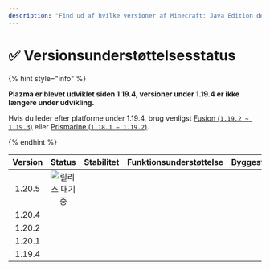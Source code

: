 ```yaml
---
description: "Find ud af hvilke versioner af Minecraft: Java Edition der understøttes af Plazma."
---
```


# ✅ Versionsunderstøttelsesstatus

{% hint style="info" %}

**Plazma er blevet udviklet siden 1.19.4, versioner under 1.19.4 er ikke længere under udvikling.**

Hvis du leder efter platforme under 1.19.4, brug venligst [Fusion (`1.19.2 ~ 1.19.3`)](https://github.com/RuinedTechnologyUnify/Fusion) eller [Prismarine (`1.18.1 ~ 1.19.2`)](https://github.com/PrismarineTeam/Prismarine).

{% endhint %}

[wait]: https://img.shields.io/badge/릴리스%20대기중-gray?style=for-the-badge

| Version |                                                              Status                                                             |                                                               Stabilitet                                                              |                                                        Funktionsunderstøttelse                                                        |                                                                                Byggestatus                                                                                |
| :-----: | :-----------------------------------------------------------------------------------------------------------------------------: | :-----------------------------------------------------------------------------------------------------------------------------------: | :-----------------------------------------------------------------------------------------------------------------------------------: | :-----------------------------------------------------------------------------------------------------------------------------------------------------------------------: |
|  1.20.5 |                                                         ![릴리스 대기중][wait]                                                        | <img src="https://img.shields.io/badge/%EC%A0%95%EB%B3%B4%20%EC%97%86%EC%9D%8C-gray?style=for-the-badge" alt="" data-size="original"> | <img src="https://img.shields.io/badge/%EC%A0%95%EB%B3%B4%20%EC%97%86%EC%9D%8C-gray?style=for-the-badge" alt="" data-size="original"> |                   <img src="https://img.shields.io/badge/%EC%A0%95%EB%B3%B4%20%EC%97%86%EC%9D%8C-gray?style=for-the-badge" alt="" data-size="original">                   |
|  1.20.4 |   <img src="https://img.shields.io/badge/%EC%A7%80%EC%9B%90%EC%A4%91-success?style=for-the-badge" alt="" data-size="original">  |                   <img src="https://img.shields.io/badge/100%-blue?style=for-the-badge" alt="" data-size="original">                  |                  <img src="https://img.shields.io/badge/100%25-blå?style=for-the-badge" alt="" data-size="original">                  | <img src="https://img.shields.io/github/actions/workflow/status/PlazmaMC/Plazma/release.yml?style=for-the-badge&label=%20&branch=ver/1.20.4" alt="" data-size="original"> |
|  1.20.2 | <img src="https://img.shields.io/badge/Funktions%20tilføjelse%20godkendt-blue?style=for-the-badge" alt="" data-size="original"> |                   <img src="https://img.shields.io/badge/100%-blue?style=for-the-badge" alt="" data-size="original">                  |                  <img src="https://img.shields.io/badge/100%25-blå?style=for-the-badge" alt="" data-size="original">                  | <img src="https://img.shields.io/github/actions/workflow/status/PlazmaMC/Plazma/release.yml?style=for-the-badge&label=%20&branch=ver/1.20.2" alt="" data-size="original"> |
|  1.20.1 |    <img src="https://img.shields.io/badge/%EC%A7%80%EC%9B%90%20godkendt-red?style=for-the-badge" alt="" data-size="original">   |                   <img src="https://img.shields.io/badge/100%-blue?style=for-the-badge" alt="" data-size="original">                  |                  <img src="https://img.shields.io/badge/100%25-blå?style=for-the-badge" alt="" data-size="original">                  |                   <img src="https://img.shields.io/badge/%EC%A0%95%EB%B3%B4%20%EC%97%86%EC%9D%8C-gray?style=for-the-badge" alt="" data-size="original">                   |
|  1.19.4 |    <img src="https://img.shields.io/badge/%EC%A7%80%EC%9B%90%20godkendt-red?style=for-the-badge" alt="" data-size="original">   |                   <img src="https://img.shields.io/badge/100%-blue?style=for-the-badge" alt="" data-size="original">                  |                  <img src="https://img.shields.io/badge/100%25-blå?style=for-the-badge" alt="" data-size="original">                  |                   <img src="https://img.shields.io/badge/%EC%A0%95%EB%B3%B4%20%EC%97%86%EC%9D%8C-gray?style=for-the-badge" alt="" data-size="original">                   |
